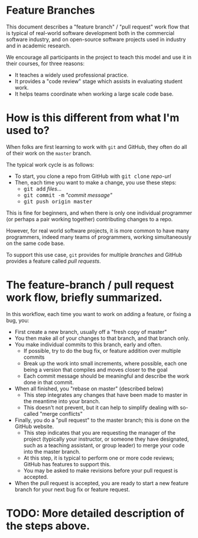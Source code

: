 # Feature Branches

This document describes a "feature branch" / "pull request" work flow that is typical of real-world software development both in the commercial 
software industry, and
on open-source software projects used in industry and in academic research.

We encourage all participants in the project to teach this model and use it in their courses, for three reasons:
* It teaches a widely used professional practice.
* It provides a "code review" stage which assists in evaluating student work.
* It helps teams coordinate when working a large scale code base.

# How is this different from what I'm used to?

When folks are first learning to work with `git` and GitHub, they often do all of their work on the `master` branch.

The typical work cycle is as follows:

* To start, you clone a repo from GitHub with <tt>git clone</tt> <i>repo-url</i>
* Then, each time you want to make a change, you use these steps:
   * <tt>git add</tt> <em>files...</em>
   * <tt>git commit -m</tt> <em>"commit message"</em>
   * <tt>git push origin master</tt>

This is fine for beginners, and when there is only one individual programmer (or perhaps a pair working together) contributing changes to a repo.

However, for real world software projects, it is more common to have many programmers, indeed many teams of programmers, working simultaneously on the same
code base.

To support this use case, `git` provides for multiple <em>branches</em> and GitHub provides a feature called <em>pull requests</em>.

# The feature-branch / pull request work flow, briefly summarized.

In this workflow, each time you want to work on adding a feature, or fixing a bug, you:

* First create a new branch, usually off a "fresh copy of master"
* You then make all of your changes to that branch, and that branch only.
* You make individual commits to this branch, early and often.
  * If possible, try to do the bug fix, or feature addition over multiple commits
  * Break up the work into small increments, where possible, each one being a version that compiles and moves closer to the goal
  * Each commit message should be meaningful and describe the work done in that commit.
* When all finished, you "rebase on master" (described below) 
  * This step integrates any changes that have been made to master in the meantime into your branch.
  * This doesn't not prevent, but it can help to simplify dealing with so-called "merge conflicts"
* Finally, you do a "pull request" to the master branch; this is done on the GitHub website.
  * This step indicates that you are requesting the manager of the project (typically your instructor, or someone they have 
    designated, such as a teaching assistant, or group leader) to merge your code into the master branch.
  * At this step, it is typical to perform one or more code reviews; GitHub has features to support this.
  * You may be asked to make revisions before your pull request is accepted.
* When the pull request is accepted, you are ready to start a new feature branch for your next bug fix or feature request.

# TODO: More detailed description of the steps above.

